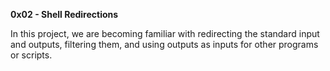 **0x02 - Shell Redirections**

In this project, we are becoming familiar with redirecting the standard input and outputs, filtering them, and using outputs as inputs for other programs or scripts.